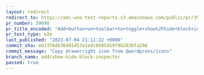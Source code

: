 ```yaml
---
layout: redirect
redirect_to: https://a8c-woo-test-reports.s3.amazonaws.com/public/pr/39090/e2e/index.html
pr_number: 39090
pr_title_encoded: "Add+button+on+toolbar+to+toggle+show%2Fhide+block+inspector"
pr_test_type: e2e
last_published: "2023-07-04 21:11:22 +0000"
commit_sha: eb2376db36491d57e1edc0505419f9b203bfa298
commit_message: "Copy drawerright icon from @wordpress/icons"
branch_name: add/show-hide-block-inspector
passed: true
---
```

